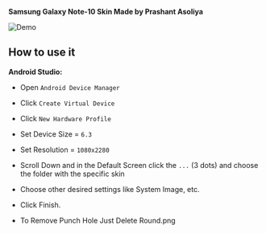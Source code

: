 **Samsung Galaxy Note-10 Skin Made by Prashant Asoliya**

![Demo](https://user-images.githubusercontent.com/58981656/208325479-a81737a3-4f57-451d-b416-b4936313c733.png)



## How to use it

**Android Studio:**

 - Open `Android Device Manager`
 - Click `Create Virtual Device`
 - Click `New Hardware Profile`
 - Set Device Size = `6.3`
 - Set Resolution = `1080x2280`
 - Scroll Down and in the Default Screen click the `...` (3 dots) and choose the folder with the specific skin
 - Choose other desired settings like System Image, etc.
 - Click Finish.
 
 - To Remove Punch Hole Just Delete Round.png
